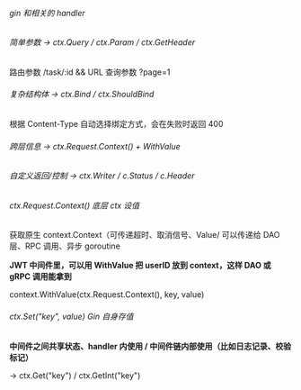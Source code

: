 ###### gin 和相关的 handler

###### 

###### 简单参数 → ctx.Query / ctx.Param / ctx.GetHeader

路由参数 /task/:id \&\& URL 查询参数 ?page=1



###### 复杂结构体 → ctx.Bind / ctx.ShouldBind

根据 Content-Type 自动选择绑定方式，会在失败时返回 400



###### 跨层信息 → ctx.Request.Context() + WithValue

###### 

###### 自定义返回/控制 → ctx.Writer / c.Status / c.Header





###### ctx.Request.Context() 底层 ctx 设值	

获取原生 context.Context（可传递超时、取消信号、Value/ 可以传递给 DAO 层、RPC 调用、异步 goroutine

**JWT 中间件里，可以用 WithValue 把 userID 放到 context，这样 DAO 或 gRPC 调用能拿到**

context.WithValue(ctx.Request.Context(), key, value) 





###### ctx.Set("key", value) Gin 自身存值 

**中间件之间共享状态、handler 内使用 / 中间件链内部使用（比如日志记录、校验标记）**

-> ctx.Get("key") / ctx.GetInt("key")

